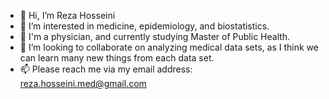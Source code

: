 - 👋 Hi, I’m Reza Hosseini
- 👀 I’m interested in medicine, epidemiology, and biostatistics.
- 🌱 I'm a physician, and currently studying Master of Public Health.
- 💞️ I’m looking to collaborate on analyzing medical data sets, as I think we can learn many new things from each data set.
- 📫 Please reach me via my email address: reza.hosseini.med@gmail.com

<!---
rezahosseinimed/rezahosseinimed is a ✨ special ✨ repository because its `README.md` (this file) appears on your GitHub profile.
You can click the Preview link to take a look at your changes.
--->
